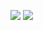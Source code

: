![](https://www.youtube.com/watch?v=0izZ5DvgCIU&t=1704s)
![](https://www.youtube.com/watch?v=pcyejyGiafM&list=WL&index=32&pp=gAQBiAQB)